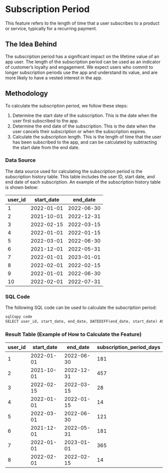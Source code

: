 

# **Subscription Period**

This feature refers to the length of time that a user subscribes to a product or service, typically for a recurring payment.

## **The Idea Behind**

The subscription period has a significant impact on the lifetime value of an app user. The length of the subscription period can be used as an indicator of customer’s loyalty and engagement. We expect users who commit to longer subscription periods use the app and understand its value, and are more likely to have a vested interest in the app. 

## **Methodology**

To calculate the subscription period, we follow these steps:

1. Determine the start date of the subscription. This is the date when the user first subscribed to the app.
2. Determine the end date of the subscription. This is the date when the user cancels their subscription or when the subscription expires.
3. Calculate the subscription length. This is the length of time that the user has been subscribed to the app, and can be calculated by subtracting the start date from the end date.

### **Data Source**

The data source used for calculating the subscription period is the subscription history table. This table includes the user ID, start date, and end date of each subscription. An example of the subscription history table is shown below:

| user_id | start_date | end_date |
| --- | --- | --- |
| 1 | 2022-01-01 | 2022-06-30 |
| 2 | 2021-10-01 | 2022-12-31 |
| 3 | 2022-02-15 | 2022-03-15 |
| 4 | 2022-01-01 | 2022-01-15 |
| 5 | 2022-03-01 | 2022-06-30 |
| 6 | 2021-12-01 | 2022-05-31 |
| 7 | 2022-01-01 | 2023-01-01 |
| 8 | 2022-02-01 | 2022-02-15 |
| 9 | 2022-01-01 | 2022-06-30 |
| 10 | 2022-02-01 | 2022-07-31 |

### **SQL Code**

The following SQL code can be used to calculate the subscription period:

```sql
sqlCopy code
SELECT user_id, start_date, end_date, DATEDIFF(end_date, start_date) ASsubscription_period_days FROM subscription_history;

```

### **Result Table (Example of How to Calculate the Feature)**

| user_id | start_date | end_date | subscription_period_days |
| --- | --- | --- | --- |
| 1 | 2022-01-01 | 2022-06-30 | 181 |
| 2 | 2021-10-01 | 2022-12-31 | 457 |
| 3 | 2022-02-15 | 2022-03-15 | 28 |
| 4 | 2022-01-01 | 2022-01-15 | 14 |
| 5 | 2022-03-01 | 2022-06-30 | 121 |
| 6 | 2021-12-01 | 2022-05-31 | 181 |
| 7 | 2022-01-01 | 2023-01-01 | 365 |
| 8 | 2022-02-01 | 2022-02-15 | 14 |
